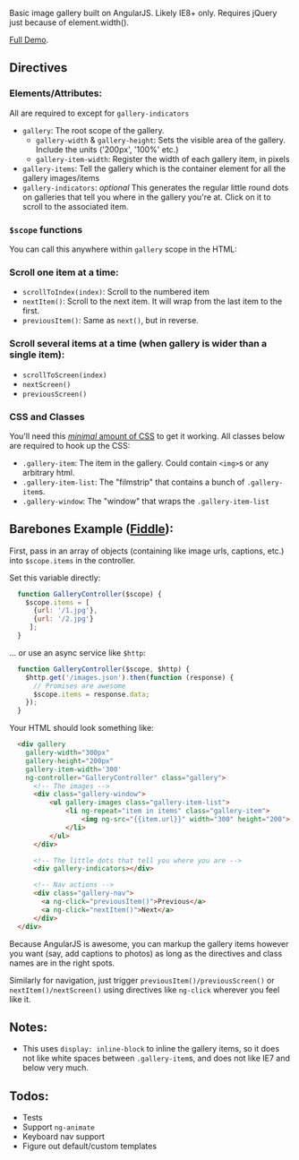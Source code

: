 Basic image gallery built on AngularJS. Likely IE8+ only. Requires jQuery just because of element.width(). 

[Full Demo](http://jsfiddle.net/thatmarvin/FhjBv/embedded/result/).

## Directives

### Elements/Attributes:
All are required to except for `gallery-indicators`

- `gallery`: The root scope of the gallery. 
    - `gallery-width` & `gallery-height`: Sets the visible area of the gallery. Include the units ('200px', '100%' etc.)
    - `gallery-item-width`: Register the width of each gallery item, in pixels
- `gallery-items`: Tell the gallery which is the container element for all the gallery images/items
- `gallery-indicators`: _optional_ This generates the regular little round dots on galleries that tell you where in the gallery you're at. Click on it to scroll to the associated item.

### `$scope` functions
You can call this anywhere within `gallery` scope in the HTML:

### Scroll one item at a time:
- `scrollToIndex(index)`: Scroll to the numbered item
- `nextItem()`: Scroll to the next item. It will wrap from the last item to the first.
- `previousItem()`: Same as `next()`, but in reverse.

### Scroll several items at a time (when gallery is wider than a single item):

- `scrollToScreen(index)`
- `nextScreen()`
- `previousScreen()`


### CSS and Classes
You'll need this [_minimal_ amount of CSS](src/angular-gallery-directive.css) to get it working. All classes below are required to hook up the CSS:

- `.gallery-item`: The item in the gallery. Could contain `<img>`s or any arbitrary html.
- `.gallery-item-list`: The "filmstrip" that contains a bunch of `.gallery-item`s.
- `.gallery-window`: The "window" that wraps the `.gallery-item-list`


## Barebones Example ([Fiddle](http://jsfiddle.net/thatmarvin/DDRVC/)):
First, pass in an array of objects (containing like image urls, captions, etc.) into `$scope.items` in the controller.

Set this variable directly:

``` js
  function GalleryController($scope) {
    $scope.items = [
      {url: '/1.jpg'},
      {url: '/2.jpg'}
     ];
  }
```

… or use an async service like `$http`:

``` js
  function GalleryController($scope, $http) {
    $http.get('/images.json').then(function (response) {
      // Promises are awesome
      $scope.items = response.data;
    });
  }
```


Your HTML should look something like:

``` html
  <div gallery
    gallery-width="300px"
    gallery-height="200px"
    gallery-item-width='300'
    ng-controller="GalleryController" class="gallery">
      <!-- The images -->
      <div class="gallery-window">
          <ul gallery-images class="gallery-item-list">
              <li ng-repeat="item in items" class="gallery-item">
                  <img ng-src="{{item.url}}" width="300" height="200">
              </li>
          </ul>
      </div>

      <!-- The little dots that tell you where you are -->
      <div gallery-indicators></div>

      <!-- Nav actions -->
      <div class="gallery-nav">
        <a ng-click="previousItem()">Previous</a>
        <a ng-click="nextItem()">Next</a>
      </div>
  </div>
```

Because AngularJS is awesome, you can markup the gallery items however you want (say, add captions to photos) as long as the directives and class names are in the right spots.

Similarly for navigation, just trigger `previousItem()/previousScreen()` or `nextItem()/nextScreen()` using directives like `ng-click` wherever you feel like it.


## Notes:
- This uses `display: inline-block` to inline the gallery items, so it does not like white spaces between `.gallery-item`s, and does not like IE7 and below very much.


## Todos:
- Tests
- Support `ng-animate`
- Keyboard nav support
- Figure out default/custom templates
